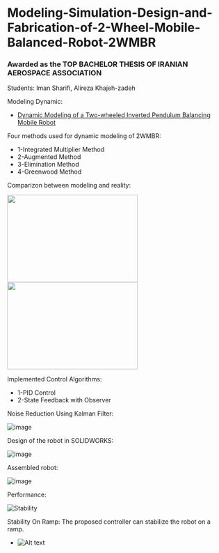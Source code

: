 # Modeling-Simulation-Design-and-Fabrication-of-2-Wheel-Mobile-Balanced-Robot-2WMBR
### Awarded as the TOP BACHELOR THESIS OF IRANIAN AEROSPACE ASSOCIATION
Students: Iman Sharifi, Alireza Khajeh-zadeh

Modeling Dynamic:
  * [Dynamic Modeling of a Two-wheeled Inverted Pendulum Balancing Mobile Robot](http://mercury.hau.ac.kr/sjkwon/Lecture/Capstone/2015-08%20IJCAS(Vol13,%20No4).PDF)

Four methods used for dynamic modeling of 2WMBR:
  * 1-Integrated Multiplier Method
  * 2-Augmented Method
  * 3-Elimination Method
  * 4-Greenwood Method
 
 Comparizon between modeling and reality:
 
 <img src="https://user-images.githubusercontent.com/60617560/126837801-6e8bf36e-aafa-4f5c-907f-2d2744e54fc9.png" width="300" height="200">
 <img src="https://user-images.githubusercontent.com/60617560/126837337-74a80127-6cd1-4bcc-be31-d27f1d88c579.png" width="300" height="200">

Implemented Control Algorithms:
 * 1-PID Control
 * 2-State Feedback with Observer

Noise Reduction Using Kalman Filter:

![image](https://user-images.githubusercontent.com/60617560/126836385-03698c10-bc16-4de8-9aed-ef16ebac0182.png)

 
Design of the robot in SOLIDWORKS:

![image](https://user-images.githubusercontent.com/60617560/126836492-7ec02c47-c79c-4af1-a597-fd5960e4ebbe.png)

Assembled robot:

![image](https://user-images.githubusercontent.com/60617560/126822341-7d559f83-faf3-42d9-87e0-71535e682e7b.png)

Performance:

![Stability](https://github.com/98210184/Modeling-Simulation-Design-and-Fabrication-of-2-wheel-mobile-balanced-robot-2WMBR-/blob/main/Gif/Stabilization.gif)

Stability On Ramp:
The proposed controller can stabilize the robot on a ramp.

* ![Alt text](https://github.com/98210184/Modeling-Simulation-Design-and-Fabrication-of-2-wheel-mobile-balanced-robot-2WMBR-/blob/main/Gif/On_Sloped_Surface_Trim.gif)
